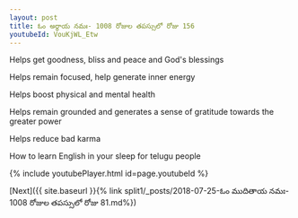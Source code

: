 ```yaml
---
layout: post
title: ఓం అర్థాయ నమః- 1008 రోజుల తపస్సులో రోజు 156
youtubeId: VouKjWL_Etw
---
```

 
 
Helps get goodness, bliss and peace and God's blessings
 
Helps remain focused, help generate inner energy 
 
Helps boost physical and mental health 
 
Helps remain grounded and generates a sense of gratitude towards the greater power 
 
Helps reduce bad karma
 
How to learn English in your sleep for telugu people
 
 
 
 


{% include youtubePlayer.html id=page.youtubeId %}
 
[Next]({{ site.baseurl }}{% link split1/_posts/2018-07-25-ఓం ముదితాయ నమః- 1008 రోజుల తపస్సులో రోజు 81.md%})
 
